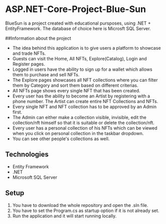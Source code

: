 # ASP.NET-Core-Project-Blue-Sun

BlueSun is a project created with educational pursposes, using .NET + EntityFramework. The database of choice here is Microsft SQL Server.

##Information about the project

* The idea behind this application is to give users a platform to showcase and trade NFTs.
* Guests can visit the Home, All NFTs, Explore(Catalog), Login and Register pages.
* Logged in users have the ability to sign up for a wallet which allows them to purchase and sell NFTs.
* The Explore pages showcases all NFT collections where you can filter them by Category and sort them based on different criterias.
* All NFTs page shows every single NFT that has been created.
* Every user has the ability to become an Artist by registering with a phone number. The Artist can create entire NFT Collections and NFTs.
* Every single NFT and NFT collection has to be approved by an Admin first.
* The Admin can either make a collection visible, invisible, edit the collection/nft himself so that it is suitable or delete the collection/nft.
* Every user has a personal collection of his NFTs which can be viewed when you click on personal collection in the taskbar dropdown.
* You can see other people's collections as well.

## Technologies
* Entity Framework
* .NET
* Microsoft SQL Server

## Setup
1. You have to download the whole repository and open the .sln file.
2. You have to set the Program.cs as startup option if it is not already set.
3. Run the application and it will start running locally.
